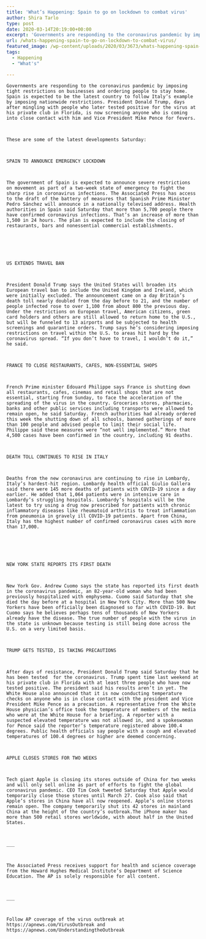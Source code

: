 ```yaml
---
title: 'What’s Happening: Spain to go on lockdown to combat virus'
author: Shira Tarlo
type: post
date: 2020-03-14T20:19:00+00:00
excerpt: 'Governments are responding to the coronavirus pandemic by imposing tight restrictions on businesses and ordering people to stay home. Spain is expected to be the latest country to follow Italy’s example by imposing nationwide restrictions. President Donald Trump, days after mingling with people who later tested positive for the virus at his private club in&hellip;'
url: /whats-happening-spain-to-go-on-lockdown-to-combat-virus/
featured_image: /wp-content/uploads/2020/03/3673/whats-happening-spain-to-go-on-lockdown-to-combat-virus.jpg
tags:
  - Happening
  - "What's"

---
```

  
    Governments are responding to the coronavirus pandemic by imposing tight restrictions on businesses and ordering people to stay home. Spain is expected to be the latest country to follow Italy’s example by imposing nationwide restrictions. President Donald Trump, days after mingling with people who later tested positive for the virus at his private club in Florida, is now screening anyone who is coming into close contact with him and Vice President Mike Pence for fevers.
  
  
  
    These are some of the latest developments Saturday:
  
  
  
    SPAIN TO ANNOUNCE EMERGENCY LOCKDOWN
  
  
  
    The government of Spain is expected to announce severe restrictions  on movement as part of a two-week state of emergency to fight the sharp rise in coronavirus infections. The Associated Press has access to the draft of the battery of measures that Spanish Prime Minister Pedro Sánchez will announce in a nationally televised address. Health authorities in Spain said Saturday that more than 5,700 people there have confirmed coronavirus infections. That’s an increase of more than 1,500 in 24 hours. The plan is expected to include the closing of restaurants, bars and nonessential commercial establishments.
  
  
  
  
  
  
    US EXTENDS TRAVEL BAN
  
  
  
    President Donald Trump says the United States will broaden its European travel ban to include the United Kingdom and Ireland, which were initially excluded. The announcement came on a day Britain’s death toll nearly doubled from the day before to 21, and the number of people infected rose to over 1,100 from about 800 the previous day. Under the restrictions on European travel, American citizens, green card holders and others are still allowed to return home to the U.S., but will be funneled to 13 airports and be subjected to health screenings and quarantine orders. Trump says he’s considering imposing restrictions on travel within the U.S. to areas hit hard by the coronavirus spread. “If you don’t have to travel, I wouldn’t do it,” he said.
  
  
  
    FRANCE TO CLOSE RESTAURANTS, CAFES, NON-ESSENTIAL SHOPS
  
  
  
    French Prime minister Edouard Philippe says France is shutting down all restaurants, cafes, cinemas and retail shops that are not essential, starting from Sunday, to face the acceleration of the spreading of the virus in the country. Groceries stores, pharmacies, banks and other public services including transports were allowed to remain open, he said Saturday. French authorities had already ordered this week the shutting down of all schools, banned gatherings of more than 100 people and advised people to limit their social life. Philippe said these measures were “not well implemented.” More that 4,500 cases have been confirmed in the country, including 91 deaths.
  
  
  
    DEATH TOLL CONTINUES TO RISE IN ITALY
  
  
  
    Deaths from the new coronavirus are continuing to rise in Lombardy, Italy’s hardest-hit region. Lombardy health official Giulio Gallera said there were 145 more deaths of patients with COVID-19 since a day earlier. He added that 1,064 patients were in intensive care in Lombardy’s struggling hospitals. Lombardy’s hospitals will be the latest to try using a drug now prescribed for patients with chronic inflammatory diseases like rheumatoid arthritis to treat inflammation from pneumonia in gravely ill COVID-19 patients. Apart from China, Italy has the highest number of confirmed coronavirus cases with more than 17,000.
  
  
  
  
  
  
    NEW YORK STATE REPORTS ITS FIRST DEATH
  
  
  
    New York Gov. Andrew Cuomo says the state has reported its first death in the coronavirus pandemic, an 82-year-old woman who had been previously hospitalized with emphysema. Cuomo said Saturday that she died the day before at a hospital in New York City. More than 500 New Yorkers have been officially been diagnosed so far with COVID-19. But Cuomo says he believes perhaps tens of thousands of New Yorkers already have the disease. The true number of people with the virus in the state is unknown because testing is still being done across the U.S. on a very limited basis.
  
  
  
    TRUMP GETS TESTED, IS TAKING PRECAUTIONS
  
  
  
    After days of resistance, President Donald Trump said Saturday that he has been tested  for the coronavirus. Trump spent time last weekend at his private club in Florida with at least three people who have now tested positive. The president said his results aren’t in yet. The White House also announced that it is now conducting temperature checks on anyone who is in close contact with the president and Vice President Mike Pence as a precaution. A representative from the White House physician’s office took the temperature of members of the media who were at the White House for a briefing. A reporter with a suspected elevated temperature was not allowed in, and a spokeswoman for Pence said the reporter’s temperature registered above 100.4 degrees. Public health officials say people with a cough and elevated temperatures of 100.4 degrees or higher are deemed concerning.
  
  
  
    APPLE CLOSES STORES FOR TWO WEEKS
  
  
  
    Tech giant Apple is closing its stores outside of China for two weeks and will only sell online as part of efforts to fight the global coronavirus pandemic. CEO Tim Cook tweeted Saturday that Apple would temporarily close those stores until March 27. Cook also said that Apple’s stores in China have all now reopened. Apple’s online stores remain open. The company temporarily shut its 42 stores in mainland China at the height of the country’s outbreak.The iPhone maker has more than 500 retail stores worldwide, with about half in the United States.
  
  
  
    ___
  
  
  
    The Associated Press receives support for health and science coverage from the Howard Hughes Medical Institute’s Department of Science Education. The AP is solely responsible for all content.
  
  
  
    ___
  
  
  
    Follow AP coverage of the virus outbreak at https://apnews.com/VirusOutbreak and https://apnews.com/UnderstandingtheOutbreak
  
